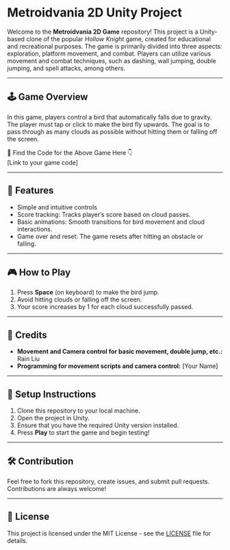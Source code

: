 # Metroidvania 2D Unity Project

Welcome to the **Metroidvania 2D Game** repository! This project is a Unity-based clone of the popular *Hollow Knight* game, created for educational and recreational purposes. The game is primarily divided into three aspects: exploration, platform movement, and combat. Players can utilize various movement and combat techniques, such as dashing, wall jumping, double jumping, and spell attacks, among others.

---

## 🕹️ Game Overview

In this game, players control a bird that automatically falls due to gravity. The player must tap or click to make the bird fly upwards. The goal is to pass through as many clouds as possible without hitting them or falling off the screen.

🔗 Find the Code for the Above Game Here 👇  
[Link to your game code]

---

## 🚀 Features

- Simple and intuitive controls
- Score tracking: Tracks player’s score based on cloud passes.
- Basic animations: Smooth transitions for bird movement and cloud interactions.
- Game over and reset: The game resets after hitting an obstacle or falling.

---

## 🎮 How to Play

1. Press **Space** (on keyboard) to make the bird jump.
2. Avoid hitting clouds or falling off the screen.
3. Your score increases by 1 for each cloud successfully passed.

---

## 📝 Credits

- **Movement and Camera control for basic movement, double jump, etc.:** Rain Liu  
- **Programming for movement scripts and camera control:** [Your Name]

---

## 🔧 Setup Instructions

1. Clone this repository to your local machine.
2. Open the project in Unity.
3. Ensure that you have the required Unity version installed.
4. Press **Play** to start the game and begin testing!

---

## 🛠️ Contribution

Feel free to fork this repository, create issues, and submit pull requests. Contributions are always welcome!

---

## 📄 License

This project is licensed under the MIT License - see the [LICENSE](LICENSE) file for details.
